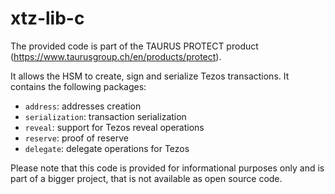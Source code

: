 # xtz-lib-c

The provided code is part of the TAURUS PROTECT product (https://www.taurusgroup.ch/en/products/protect).

It allows the HSM to create, sign and serialize Tezos transactions.
It contains the following packages:
* `address`: addresses creation
* `serialization`: transaction serialization
* `reveal`: support for Tezos reveal operations
* `reserve`: proof of reserve
* `delegate`: delegate operations for Tezos

Please note that this code is provided for informational purposes only and is part of a bigger project, that is not available as open source code.

